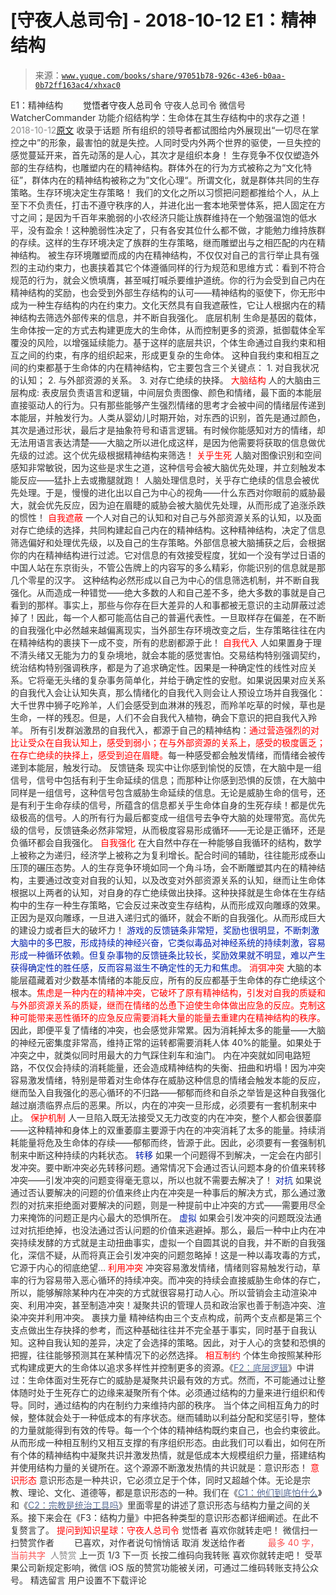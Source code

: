 # [守夜人总司令] - 2018-10-12 E1：精神结构

> 来源：[`www.yuque.com/books/share/97051b78-926c-43e6-b0aa-0b72ff163ac4/xhxac0`](https://www.yuque.com/books/share/97051b78-926c-43e6-b0aa-0b72ff163ac4/xhxac0)

<ne-p id="520f42f3293818f927861ebbd5b15da4_p_0" data-lake-id="520f42f3293818f927861ebbd5b15da4_p_0"><ne-text id="uc8a6027a" style="color: rgb(51, 51, 51);">E1：精神结构</ne-text></ne-p> <ne-p id="6fa1f6729c628616f6ebe19766317a6b" data-lake-id="6fa1f6729c628616f6ebe19766317a6b"><ne-text id="ud35082dd" ne-fontsize="12" style="color: rgb(255, 255, 255);">原创</ne-text><ne-text id="u0fbd1ddb" ne-fontsize="14">觉悟者</ne-text><ne-text id="u0ba03524" ne-fontsize="14">守夜人总司令</ne-text></ne-p> <ne-p id="8916d382c011a01f7153e3786c2ceeb0" data-lake-id="8916d382c011a01f7153e3786c2ceeb0"><ne-text id="ube10c33a" ne-fontsize="14" ne-bold="true" style="color: rgb(51, 51, 51);">守夜人总司令</ne-text></ne-p> <ne-p id="6a19dea0944d6bb06bfad74f1b65a1b5" data-lake-id="6a19dea0944d6bb06bfad74f1b65a1b5"><ne-text id="u9e10c892" ne-fontsize="14" style="color: rgb(51, 51, 51);">微信号</ne-text><ne-text id="u7ccd1d01" ne-fontsize="14" style="color: rgb(51, 51, 51);">WatcherCommander</ne-text></ne-p> <ne-p id="a48c604aa52f05fd0768ddb6a7da1490" data-lake-id="a48c604aa52f05fd0768ddb6a7da1490"><ne-text id="uf9d87d1e" ne-fontsize="14" style="color: rgb(51, 51, 51);">功能介绍</ne-text><ne-text id="ua959102d" ne-fontsize="14" style="color: rgb(51, 51, 51);">结构学：生命体在其生存结构中的求存之道！</ne-text></ne-p> <ne-p id="5e07756389a1a2b196c43c789e6417a1" data-lake-id="5e07756389a1a2b196c43c789e6417a1"><ne-text id="uba48e44b" style="color: rgb(140, 140, 140);">2018-10-12</ne-text>[<ne-text id="ud8b11ff1" ne-fontsize="14">原文</ne-text>](https://mp.weixin.qq.com/s?__biz=MzAxNDk1NjI2Mw==&mid=2247483951&idx=1&sn=b8c11a2ac4777cebb5bb07c2c7fc29cc&chksm=9b8a21a7acfda8b10fcc253606d8b6f2003a333dc022fc89929894fde1c1394a01a4405ac338&scene=27#wechat_redirect&cpage=464)</ne-p> <ne-p id="27bf9050c0b4e335a99010851a46a478" data-lake-id="27bf9050c0b4e335a99010851a46a478"><ne-text id="u31cb64ce" style="color: rgb(51, 51, 51);">收录于话题</ne-text></ne-p> <ne-p id="98e4ce3d1e20d691f1ceb9248ddda54b" data-lake-id="98e4ce3d1e20d691f1ceb9248ddda54b" ne-alignment="left"><ne-text id="udf9f4076" style="color: rgb(51, 51, 51);">所有组织的领导者都试图给内外展现出“一切尽在掌控之中”的形象，最害怕的就是失控。人同时受内外两个世界的驱使，</ne-text><ne-text id="u449cbe13" ne-bold="true" style="color: rgb(51, 51, 51);">一旦失控的感觉蔓延开来，首先动荡的是人心，其次才是组织本身！</ne-text></ne-p> <ne-p id="e21c3894156a02ca874f97376fec56a4" data-lake-id="e21c3894156a02ca874f97376fec56a4"><ne-text id="u7d2fe5e3" style="color: rgb(51, 51, 51);">生存竞争不仅仅塑造外部的生存结构，也雕塑内在的精神结构。群体外在的行为方式被称之为“文化特征”，群体内在的精神结构被称之为”文化心理“。所谓文化，就是群体共同的生存策略。生存环境决定生存策略！</ne-text></ne-p> <ne-p id="55f2da1c9e0bb8ec72cdfc3450e898f2" data-lake-id="55f2da1c9e0bb8ec72cdfc3450e898f2"><ne-text id="u0e5c0f27" style="color: rgb(51, 51, 51);">我们的文化之所以习惯把问题都推给个人，从上至下不负责任，打击不遵守秩序的人，并进化出一套本地荣誉体系，把人固定在方寸之间；是因为千百年来脆弱的小农经济只能让族群维持在一个勉强温饱的低水平，没有盈余！这种脆弱性决定了，只有各安其位什么都不做，才能勉力维持族群的存续。这样的生存环境决定了族群的生存策略，继而雕塑出与之相匹配的内在精神结构。</ne-text></ne-p> <ne-p id="d6b7921ffd848d3c4e4fd9affb3c988d" data-lake-id="d6b7921ffd848d3c4e4fd9affb3c988d"><ne-text id="u7a302068" style="color: rgb(51, 51, 51);">被生存环境雕塑而成的内在精神结构，不仅仅对自己的言行举止具有强烈的主动约束力，也裹挟着其它个体遵循同样的行为规范和思维方式：看到不符合规范的行为，就会义愤填膺，甚至喊打喊杀要维护道统。你的行为会受到自己内在精神结构的奖励，也会受到外部生存结构的认可——精神结构的驱使下，你无形中成为一种生存结构的内在约束力。</ne-text><ne-text id="u3e31e701" ne-bold="true" style="color: rgb(51, 51, 51);">文化天然具有自我遮蔽性，它让人根据内在的精神结构去筛选外部传来的信息，并不断自我强化。</ne-text></ne-p> <ne-p id="d156826fb4c1126158ad567673a142ad" data-lake-id="d156826fb4c1126158ad567673a142ad"><ne-text id="ubea44629" ne-bold="true" style="color: rgb(51, 51, 51);">底层机制</ne-text></ne-p> <ne-p id="8d58e2098f6fd0ae9ff97a64b5620ffd" data-lake-id="8d58e2098f6fd0ae9ff97a64b5620ffd"><ne-text id="u4cba86c5" style="color: rgb(51, 51, 51);">生命是基因的载体，生命体按一定的方式去构建更庞大的生命体，从而控制更多的资源，抵御载体全军覆没的风险，以增强延续能力。基于这样的底层共识，个体生命通过自我约束和相互之间的约束，有序的组织起来，形成更复杂的生命体。</ne-text></ne-p> <ne-p id="6a148a1f0a7a07e8ece4dd9a1358e0ee" data-lake-id="6a148a1f0a7a07e8ece4dd9a1358e0ee"><ne-text id="u50847e0d" style="color: rgb(51, 51, 51);">这种自我约束和相互之间的约束都基于生命体的内在精神结构，它主要包含三个关键点：</ne-text></ne-p> <ne-p id="ebcefd6414def528c8f6ee7ddc424a44" data-lake-id="ebcefd6414def528c8f6ee7ddc424a44"><ne-text id="uf7e2f568" style="color: rgb(51, 51, 51);">1\. 对自我状况的认知；</ne-text></ne-p> <ne-p id="0864282e4dc0523a9e9c1d5d6e8deb59" data-lake-id="0864282e4dc0523a9e9c1d5d6e8deb59"><ne-text id="u6195af76" style="color: rgb(51, 51, 51);">2\. 与外部资源的关系。</ne-text></ne-p> <ne-p id="4501425174b286b60e4ece5f27cb4bfc" data-lake-id="4501425174b286b60e4ece5f27cb4bfc"><ne-text id="u6d91d0c8" style="color: rgb(51, 51, 51);">3\. 对存亡绝续的抉择。</ne-text></ne-p> <ne-p id="a403ec9e913f4b7e61fcc38f92f7a5ca" data-lake-id="a403ec9e913f4b7e61fcc38f92f7a5ca"><ne-text id="u9a5a3504" style="color: rgb(255, 0, 0);">大脑结构</ne-text></ne-p> <ne-p id="dc4d6fd4022f78287b500a670873413a" data-lake-id="dc4d6fd4022f78287b500a670873413a"><ne-text id="u4f5bcde9" style="color: rgb(51, 51, 51);">人的大脑由三层构成: 表皮层负责语言和逻辑，中间层负责图像、颜色和情绪，最下面的本能层直接驱动人的行为。只有那些能够产生强烈情绪的思考才会被中间的情绪层传递到本能层，并触发行为。人类从婴幼儿时期开始，对东西的识别，首先是通过颜色，其次是通过形状，最后才是抽象符号和语言逻辑。有时候你能感知对方的情绪，却无法用语言表达清楚——大脑之所以进化成这样，是因为他需要将获取的信息做优先级的过滤。这个优先级根据精神结构来筛选！</ne-text></ne-p> <ne-p id="242c023d91fe7093585d4391601a469f" data-lake-id="242c023d91fe7093585d4391601a469f"><ne-text id="ub812508d" style="color: rgb(255, 0, 0);">关乎生死</ne-text></ne-p> <ne-p id="1e2f704def61ed51bf7e64132784c514" data-lake-id="1e2f704def61ed51bf7e64132784c514"><ne-text id="uf69feb2a" style="color: rgb(51, 51, 51);">人脑对图像识别和空间感知非常敏锐，因为这些是求生之道，这种信号会被大脑优先处理，并立刻触发本能反应——猛扑上去或撒腿就跑！</ne-text></ne-p> <ne-p id="a0a5951384dffc7d535504d9c4b5e617" data-lake-id="a0a5951384dffc7d535504d9c4b5e617"><ne-text id="u6b26a86e" style="color: rgb(51, 51, 51);">人脑处理信息时，关乎存亡绝续的信息会被优先处理。于是，慢慢的进化出以自己为中心的视角——什么东西对你眼前的威胁最大，就会优先反应，因为迫在眉睫的威胁会被大脑优先处理，从而形成了追涨杀跌的惯性！</ne-text></ne-p> <ne-p id="1f0cd0337811b8c6487c5e0a1164df14" data-lake-id="1f0cd0337811b8c6487c5e0a1164df14"><ne-text id="ue5fdadaf" style="color: rgb(255, 0, 0);">自我遮蔽</ne-text></ne-p> <ne-p id="d15bb1675b7caedefc1afc05ae901871" data-lake-id="d15bb1675b7caedefc1afc05ae901871" ne-alignment="left"><ne-text id="u144abba2" ne-bold="true" style="color: rgb(51, 51, 51);">一个人对自己的认知和对自己与外部资源关系的认知，以及面对存亡绝续的选择，共同构建起自己内在的精神结构。这种精神结构，决定了信息筛选偏好和处理优先级，以及自己的生存策略。</ne-text><ne-text id="u12b263c7" style="color: rgb(51, 51, 51);">外部信息被大脑捕获之后，会根据你的内在精神结构进行过滤。它对信息的有效接受程度，犹如一个没有学过日语的中国人站在东京街头，不管公告牌上的内容写的多么精彩，你能识别的信息就是那几个零星的汉字。</ne-text></ne-p> <ne-p id="7840b47dcc1f46ccb8779adb543ed9c2" data-lake-id="7840b47dcc1f46ccb8779adb543ed9c2"><ne-text id="ua9f04cf3" style="color: rgb(51, 51, 51);">这种结构必然形成以自己为中心的信息筛选机制，并不断自我强化。从而造成一种错觉——绝大多数的人和自己差不多，绝大多数的事就是自己看到的那样。事实上，那些与你存在巨大差异的人和事都被无意识的主动屏蔽过滤掉了！因此，每一个人都可能高估自己的普遍代表性。</ne-text><ne-text id="ub64f2e39" ne-bold="true" style="color: rgb(51, 51, 51);">一旦取样存在偏差，在不断的自我强化中必然越来越偏离现实，当外部生存环境改变之后，生存策略往往在内在精神结构的裹挟下一成不变，所有的悲剧都源于此！</ne-text></ne-p> <ne-p id="231053ff89a8333a6c6528417a109ff5" data-lake-id="231053ff89a8333a6c6528417a109ff5"><ne-text id="u74c8dc1d" style="color: rgb(255, 0, 0);">自我代入</ne-text></ne-p> <ne-p id="1ef2b1e75f467505f69f8a275e053f2e" data-lake-id="1ef2b1e75f467505f69f8a275e053f2e"><ne-text id="u5796c2d6" style="color: rgb(51, 51, 51);">人如果置身于理不清头绪又无能为力的复杂境地，就会本能的感觉害怕。</ne-text><ne-text id="u29344c8a" ne-bold="true" style="color: rgb(51, 51, 51);">交易结构特别强调契约，统治结构特别强调秩序，都是为了追求确定性。</ne-text><ne-text id="u4f71422c" style="color: rgb(51, 51, 51);">因果是一种确定性的线性对应关系。它将毫无头绪的复杂事务简单化，并给于确定性的安慰。如果说因果对应关系的自我代入会让认知失真，那么情绪化的自我代入则会让人预设立场并自我强化：大千世界中狮子吃羚羊，人们会感受到血淋淋的残忍，而羚羊吃草的时候，草也是生命，一样的残忍。但是，人们不会自我代入植物，确会下意识的把自我代入羚羊。</ne-text></ne-p> <ne-p id="186881bf0329ee76104056a75d31ec5c" data-lake-id="186881bf0329ee76104056a75d31ec5c"><ne-text id="u71e215e5" style="color: rgb(51, 51, 51);">所有引发群汹激昂的自我代入，都源于自己的精神结构：</ne-text><ne-text id="u753dd78d" style="color: rgb(255, 0, 0);">通过营造强烈的对比让受众在自我认知上，感受到弱小；在与外部资源的关系上，感受的极度匮乏；在存亡绝续的抉择上，感受到迫在眉睫。</ne-text><ne-text id="u5d381697" style="color: rgb(51, 51, 51);">每一种感受都会触发情绪，而情绪会被传递到本能层，触发行动。</ne-text></ne-p> <ne-p id="9c8df65e4dc6a4fd52015567a16f05b3" data-lake-id="9c8df65e4dc6a4fd52015567a16f05b3"><ne-text id="u2d6facf2" ne-bold="true" style="color: rgb(51, 51, 51);">反馈链条</ne-text></ne-p> <ne-p id="66f33c6d907c7da088cdb46bebe00090" data-lake-id="66f33c6d907c7da088cdb46bebe00090"><ne-text id="ubd156c44" style="color: rgb(51, 51, 51);">现实中让你感到愉悦的反馈，在大脑中是一组信号，信号中包括有利于生命延续的信息；而那种让你感到恐惧的反馈，在大脑中同样是一组信号，这种信号包含威胁生命延续的信息。无论是威胁生命的信号，还是有利于生命存续的信号，所蕴含的信息都关乎生命体自身的生死存续！都是优先级极高的信号。</ne-text><ne-text id="uda0cec2a" ne-bold="true" style="color: rgb(51, 51, 51);">人的所有行为最后都变成一组信号去争夺大脑的处理带宽。高优先级的信号，反馈链条必然非常短，从而极度容易形成循环——无论是正循环，还是负循环都会自我强化。</ne-text></ne-p> <ne-p id="969da78363e8212e83d437903c8bcb88" data-lake-id="969da78363e8212e83d437903c8bcb88"><ne-text id="ubb3bfd5c" style="color: rgb(255, 0, 0);">自我强化</ne-text></ne-p> <ne-p id="461e1ef9f9dca213d05546fe5827bd42" data-lake-id="461e1ef9f9dca213d05546fe5827bd42"><ne-text id="u9b8aa8c8" ne-bold="true" style="color: rgb(51, 51, 51);">在大自然中存在一种能够自我循环的结构，数学上被称之为递归，经济学上被称之为复利增长。配合时间的辅助，往往能形成泰山压顶的碾压态势</ne-text><ne-text id="ue27ad24a" style="color: rgb(51, 51, 51);">。人的生存竞争环境如同一个角斗场，会不断雕塑其内在的精神结构，主要通过改变对自我的认知，以及改变对外部资源关系的认知，继而让生命体根据以上两者的认知，对自身的存亡绝续做出抉择。这种抉择就是生命体在生存结构中的生存一种生存策略，它会反过来改变生存结构，从而形成双向雕琢的效果。</ne-text><ne-text id="ub300bde9" ne-bold="true" style="color: rgb(51, 51, 51);">正因为是双向雕琢，一旦进入递归式的循环，就会不断的自我强化。从而形成巨大的建设力或者巨大的破坏力！</ne-text></ne-p> <ne-p id="8f18aeb3e04cabcb9eeabe06a1a389d7" data-lake-id="8f18aeb3e04cabcb9eeabe06a1a389d7"><ne-text id="u5f647318" style="color: rgb(2, 30, 170);">游戏的反馈链条非常短，奖励也很明显，不断刺激大脑中的多巴胺，形成持续的神经兴奋，它类似毒品对神经系统的持续刺激，容易形成一种循环依赖。但复杂事物的反馈链条比较长，奖励效果就不明显，难以产生获得确定性的胜任感，反而容易滋生不确定性的无力和焦虑。</ne-text></ne-p> <ne-p id="d07cba1c5da6a4c55740e853576894d2" data-lake-id="d07cba1c5da6a4c55740e853576894d2"><ne-text id="u3747b596" style="color: rgb(255, 0, 0);">消弭冲突</ne-text></ne-p> <ne-p id="0a157bec1948b6b74c6b29736a72695d" data-lake-id="0a157bec1948b6b74c6b29736a72695d"><ne-text id="uf970d81f" ne-bold="true" style="color: rgb(51, 51, 51);">大脑的本能层蕴藏着对少数基本情绪的本能反应，所有的反应都基于生命体的存亡绝续这个根本。</ne-text><ne-text id="u70242e23" style="color: rgb(255, 0, 0);">焦虑是一种内在的精神冲突，它破坏了原有精神结构，引发对自我的质疑和与外部资源关系的质疑，继而在情绪的怂恿下迫使生命体做出应急的反应。克制这种可能带来恶性循环的应急反应需要消耗大量的能量去重建内在精神结构的秩序。</ne-text><ne-text id="u1a3f819f" style="color: rgb(51, 51, 51);">因此，即便平复了情绪的冲突，也会感觉非常累。因为消耗掉太多的能量——大脑的神经元密集度非常高，维持正常的运转都需要消耗人体 40%的能量。如果处于冲突之中，就类似同时用最大的力气踩住刹车和油门。</ne-text></ne-p> <ne-p id="5554d2ecd2b80fa18d48eeb6f611cd81" data-lake-id="5554d2ecd2b80fa18d48eeb6f611cd81"><ne-text id="u828a978f" ne-bold="true" style="color: rgb(51, 51, 51);">内在冲突就如同电路短路，不仅仅会持续的消耗能量，还会造成精神结构的失衡、扭曲和坍塌！</ne-text><ne-text id="u8847cdfe" style="color: rgb(51, 51, 51);">因为冲突容易激发情绪，特别是带着对生命体存在威胁这种信息的情绪会触发本能的反应，继而坠入自我强化的恶心循环的不归路——郁郁而终和自杀之举皆是这种自我强化越过崩溃临界点后的恶果。</ne-text><ne-text id="u7b41e80b" ne-bold="true" style="color: rgb(51, 51, 51);">所以，内在的冲突一旦形成，必须要有一套机制来中止。</ne-text></ne-p> <ne-p id="e666f06a1d025155083e371820a7842e" data-lake-id="e666f06a1d025155083e371820a7842e"><ne-text id="u4f2eef9a" style="color: rgb(255, 0, 0);">保护机制</ne-text></ne-p> <ne-p id="879ee2d2576799ba2e8218d5a3ecf303" data-lake-id="879ee2d2576799ba2e8218d5a3ecf303"><ne-text id="u16d0bfff" style="color: rgb(51, 51, 51);">人一旦陷入既无法接受又无力改变的内在冲突，整个人都会很萎靡——这种精神和身体上的双重萎靡主要源于内在的冲突消耗了太多的能量。持续消耗能量将危及生命体的存续——郁郁而终，皆源于此。因此，必须要有一套强制机制来中断这种持续的内耗状态。</ne-text></ne-p> <ne-p id="086192711df0e93df9216f5c7f713d5c" data-lake-id="086192711df0e93df9216f5c7f713d5c"><ne-text id="u67139417" ne-bold="true" style="color: rgb(2, 30, 170);">转移</ne-text></ne-p> <ne-p id="47dd9dc7e7a2c53f8eddc2c203135d3a" data-lake-id="47dd9dc7e7a2c53f8eddc2c203135d3a"><ne-text id="ue66d781e" style="color: rgb(51, 51, 51);">如果一个问题得不到解决，一定会在内部引发冲突。要中断冲突必先转移问题。通常情况下会通过否认问题本身的价值来转移冲突——引发冲突的问题变得毫无意以，所以也就不需要去解决了！</ne-text></ne-p> <ne-p id="73292da8df27a1a8b6016b9300a31114" data-lake-id="73292da8df27a1a8b6016b9300a31114"><ne-text id="u16c03de6" ne-bold="true" style="color: rgb(2, 30, 170);">对抗</ne-text></ne-p> <ne-p id="bcc7667645bfb0c7bb3055612e08444f" data-lake-id="bcc7667645bfb0c7bb3055612e08444f"><ne-text id="u0775f3a8" style="color: rgb(51, 51, 51);">如果说通过否认要解决的问题的价值来终止内在冲突是一种事后的解决方式，那么通过激烈的对抗来拒绝面对要解决的问题，则是一种提前中止冲突的方式——需要用尽全力来掩饰的问题正是内心最大的恐惧所在。</ne-text></ne-p> <ne-p id="7bfa2eed77928f11035410c1bcfa067f" data-lake-id="7bfa2eed77928f11035410c1bcfa067f"><ne-text id="ue31e69c3" ne-bold="true" style="color: rgb(2, 30, 170);">虚拟</ne-text></ne-p> <ne-p id="03a2dd54ef2db4f19d438ab73eeee74f" data-lake-id="03a2dd54ef2db4f19d438ab73eeee74f"><ne-text id="u2d4b594c" style="color: rgb(51, 51, 51);">如果会引发冲突的问题既没法通过对抗拒绝掉，也没法通过否认问题的价值来逃避掉。那么，最后一种中止内在冲突持续发酵的方式就是主动扭曲事实，虚拟一个自圆其说的自我，并不断的自我强化，深信不疑，从而将真正会引发冲突的问题忽略掉！这是一种以毒攻毒的方式，它源于内心的彻底绝望…</ne-text></ne-p> <ne-p id="31680c294a6ed758bd3f490d68ede099" data-lake-id="31680c294a6ed758bd3f490d68ede099"><ne-text id="u27b39009" style="color: rgb(255, 0, 0);">利用冲突</ne-text></ne-p> <ne-p id="099c9bdb33f46ffef4745ad514255c88" data-lake-id="099c9bdb33f46ffef4745ad514255c88"><ne-text id="u845271d9" style="color: rgb(51, 51, 51);">冲突容易激发情绪，情绪则容易触发行动，草率的行为容易带入恶心循环的持续冲突。而冲突的持续会直接威胁生命体的存亡，所以，能够解除某种内在冲突的方式就很容易打动人心。所以营销会主动渲染冲突、利用冲突，甚至制造冲突！凝聚共识的管理人员和政治家也善于制造冲突、渲染冲突并利用冲突。</ne-text></ne-p> <ne-p id="3cad1291bc65665b6fc2edfbe8ad194b" data-lake-id="3cad1291bc65665b6fc2edfbe8ad194b"><ne-text id="u13a5640f" ne-bold="true" style="color: rgb(51, 51, 51);">裹挟力量</ne-text></ne-p> <ne-p id="fab1fb5cdc97aeb4c32370a0c77529e2" data-lake-id="fab1fb5cdc97aeb4c32370a0c77529e2"><ne-text id="u0e09b2e3" style="color: rgb(51, 51, 51);">精神结构由三个支点构成，前两个支点都是第三个支点做出生存抉择的参考，而这种基础往往并不完全基于事实，同时基于自我认知。这种自我认知的差异，决定了会选择的策略。因此，对于人心的贪婪和恐惧的把握，往往能够预测其在某种情况下的必然选择。</ne-text></ne-p> <ne-p id="0279b3684e4a827c70845ca99bc3b9b9" data-lake-id="0279b3684e4a827c70845ca99bc3b9b9"><ne-text id="u9ab13a6d" style="color: rgb(255, 0, 0);">相互制约</ne-text></ne-p> <ne-p id="49a6d5069ee507e18782d59a0760f997" data-lake-id="49a6d5069ee507e18782d59a0760f997"><ne-text id="u29c1c9c7" style="color: rgb(51, 51, 51);">个体生命按照某种形式构建成更大的生命体以追求多样性并控制更多的资源。《</ne-text>[<ne-text id="u1c254c79" style="color: rgb(87, 107, 149);">F2：底层逻辑</ne-text>](http://mp.weixin.qq.com/s?__biz=MzAxNDk1NjI2Mw==&mid=2247483905&idx=1&sn=e13c2886d004d818f12f6981f4c4e35a&chksm=9b8a2189acfda89f1a2b2326514ec0f5e6696cb737fc89b123afad6198807fa669769a850cd3&scene=21#wechat_redirect)<ne-text id="u5e1cf502" style="color: rgb(51, 51, 51);">》中讲过：生命体面对生死存亡的威胁是凝聚共识最有效的方式。然而，不可能通过让整体随时处于生死存亡的边缘来凝聚所有个体。必须通过结构的力量来进行组织和传导。同时，通过结构的内在制约力来维持内部的秩序。</ne-text></ne-p> <ne-p id="cf6d38d1bbe7f0f80e6c47daf1e054a4" data-lake-id="cf6d38d1bbe7f0f80e6c47daf1e054a4"><ne-text id="ud69f3c91" style="color: rgb(51, 51, 51);">当个体之间相互角力的时候，整体就会处于一种低成本的有序状态。继而辅助以利益分配和奖惩引导，整体的力量就能得到有效的传导。每一个个体的精神结构既约束自己，也会约束彼此。从而形成一种相互制约又相互支撑的有序组织形态。由此我们可以看出，如何在所有个体的精神结构中凝聚共识并激发热情，就是低成本大规模组织力量，搭建结构并使用结构力量的关键所在。这个源源不断激发热情的共识就是：意识形态！</ne-text></ne-p> <ne-p id="c258eab0bd8f54b4bde191f97f709bf5" data-lake-id="c258eab0bd8f54b4bde191f97f709bf5"><ne-text id="ub5f097b7" style="color: rgb(255, 0, 0);">意识形态</ne-text></ne-p> <ne-p id="83e11605628649caf907becb8f69b24c" data-lake-id="83e11605628649caf907becb8f69b24c"><ne-text id="uaad552a3" ne-bold="true" style="color: rgb(51, 51, 51);">意识形态是一种共识，它必须立足于个体，同时又超越个体。</ne-text><ne-text id="uff62d3b7" style="color: rgb(51, 51, 51);">无论是宗教、理论、文化、道德等，都是意识形态的一种。我们在《</ne-text>[<ne-text id="u46347925" style="color: rgb(87, 107, 149);">C1：他们到底怕什么</ne-text>](http://mp.weixin.qq.com/s?__biz=MzAxNDk1NjI2Mw==&mid=2247483898&idx=1&sn=1b0a50386e9e89d2750dec717236f0aa&chksm=9b8a2272acfdab64235b35ee5e91b8cac6172144207251636e1345fc570aa1601f59eff7f442&scene=21#wechat_redirect)<ne-text id="u92b6c11e" style="color: rgb(51, 51, 51);">》和《</ne-text>[<ne-text id="ud4f084eb" style="color: rgb(87, 107, 149);">C2：宗教是统治工具吗</ne-text>](http://mp.weixin.qq.com/s?__biz=MzAxNDk1NjI2Mw==&mid=2247483901&idx=1&sn=f5d9f8c7bd84370c79adae921351e813&chksm=9b8a2275acfdab63fde093d76ff82e01d0e2fd43ea675f77fd17fd51a15873d4d10499f5338d&scene=21#wechat_redirect)<ne-text id="u7a08d816" style="color: rgb(51, 51, 51);">》里面零星的讲述了意识形态与结构力量之间的关系。接下来会在《F3：结构力量》中把各种类型的意识形态都详细阐述。在此不复赘言了。</ne-text></ne-p> <ne-p id="3e341435ca3abc49de66a246d074fa7a" data-lake-id="3e341435ca3abc49de66a246d074fa7a" ne-alignment="center"><ne-text id="u7b3e939c" ne-bold="true" style="color: rgb(255, 0, 0);">提问到知识星球：守夜人总司令</ne-text></ne-p>  <ne-p id="be149c6ebf97c431aed59be1ee3855ff" data-lake-id="be149c6ebf97c431aed59be1ee3855ff" ne-alignment="center"><ne-card data-card-name="image" data-card-type="inline" id="Yaq0I" data-event-boundary="card" style="color: rgb(51, 51, 51);"><ne-p id="01841db18a62a6501dab5c138bad273a" data-lake-id="01841db18a62a6501dab5c138bad273a"><ne-text id="u81f95d2d" style="color: rgb(51, 51, 51);">觉悟者</ne-text></ne-p> <ne-p id="3304b9ef9a461ac512bc3f76176f53f5" data-lake-id="3304b9ef9a461ac512bc3f76176f53f5"><ne-text id="u04d8fc42" style="color: rgb(51, 51, 51);">喜欢你就转走吧！</ne-text></ne-p> <ne-p id="bda33379be2e598aedc9cad1b38f5ed1" data-lake-id="bda33379be2e598aedc9cad1b38f5ed1"><ne-text id="u0de09f99" ne-bold="true" style="color: rgb(51, 51, 51);">微信扫一扫赞赏作者</ne-text><ne-text id="u22f49bc7" ne-bold="true" style="color: rgb(255, 255, 255);">赞赏</ne-text></ne-p> <ne-p id="568b0b0c119fe84880bfc6f117a9dc3f" data-lake-id="568b0b0c119fe84880bfc6f117a9dc3f"><ne-text id="uf1e30414" style="color: rgb(51, 51, 51);">已喜欢，</ne-text><ne-text id="ub36349f7">对作者说句悄悄话</ne-text></ne-p> <ne-p id="6e8317062effbfd9c11c4bb03dbe8983" data-lake-id="6e8317062effbfd9c11c4bb03dbe8983"><ne-text id="uc7a3313e" style="color: rgb(51, 51, 51);">取消</ne-text></ne-p> <ne-p id="8cee63257a72ef30206fd2e29024a6a6" data-lake-id="8cee63257a72ef30206fd2e29024a6a6"><ne-text id="u0158aad6" ne-fontsize="14" ne-bold="true" style="color: rgb(51, 51, 51);">发送给作者</ne-text></ne-p> <ne-p id="fd2f0cbf6f6f7bd14ec03d0059f38a51" data-lake-id="fd2f0cbf6f6f7bd14ec03d0059f38a51"><ne-text id="ub7ed41e1" ne-bold="true" style="color: rgb(255, 255, 255);">发送</ne-text></ne-p> <ne-p id="a3d21e7725de4e16a125f78d19e305e8" data-lake-id="a3d21e7725de4e16a125f78d19e305e8"><ne-text id="u94495d29" ne-fontsize="13" style="color: rgb(250, 81, 81);">最多 40 字，当前共字</ne-text></ne-p> <ne-p id="442d63a7fb6778b2d05607663e4d1c00" data-lake-id="442d63a7fb6778b2d05607663e4d1c00"><ne-text id="u136fa572" style="color: rgb(136, 136, 136);"> 人赞赏</ne-text></ne-p> <ne-p id="95acf34f5a394e6f5a312071e0545d68" data-lake-id="95acf34f5a394e6f5a312071e0545d68"><ne-text id="u28f46ea8" style="color: rgb(51, 51, 51);">上一页</ne-text> <ne-text id="udc510173">1</ne-text><ne-text id="ud7ea6575" style="color: rgb(51, 51, 51);">/3 下一页</ne-text></ne-p> <ne-p id="8192be703a8d41731ca001f0e2d2d263" data-lake-id="8192be703a8d41731ca001f0e2d2d263"><ne-text id="uf5f95159" style="color: rgb(51, 51, 51);">长按二维码向我转账</ne-text></ne-p> <ne-p id="6c8af205b754cc0053b270fa9d590653" data-lake-id="6c8af205b754cc0053b270fa9d590653"><ne-text id="u9b3aea72" style="color: rgb(51, 51, 51);">喜欢你就转走吧！</ne-text></ne-p> <ne-p id="21b2814b7a3926ee7efa6c0de8940e99" data-lake-id="21b2814b7a3926ee7efa6c0de8940e99"><ne-text id="ue43bbdfe" style="color: rgb(51, 51, 51);">受苹果公司新规定影响，微信 iOS 版的赞赏功能被关闭，可通过二维码转账支持公众号。</ne-text></ne-p> <ne-h3 id="adTZX" data-lake-id="adTZX"><ne-heading-ext><ne-heading-anchor></ne-heading-anchor><ne-heading-fold></ne-heading-fold></ne-heading-ext><ne-heading-content><ne-text id="u56671ee8" ne-fontsize="16" style="color: rgb(51, 51, 51);">精选留言</ne-text></ne-heading-content></ne-h3> <ne-p id="f077fdadc82e917b31430b880ab81f3b" data-lake-id="f077fdadc82e917b31430b880ab81f3b"><ne-text id="ue1b33cc5" style="color: rgb(51, 51, 51);">用户设置不下载评论</ne-text></ne-p></ne-card></ne-p>